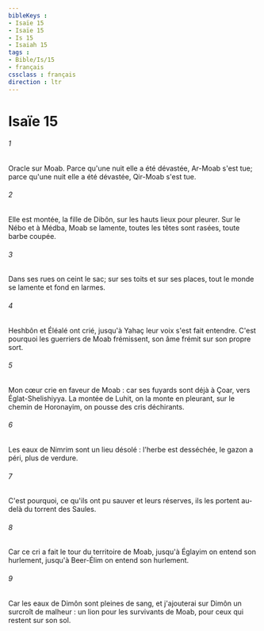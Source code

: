 ```yaml
---
bibleKeys : 
- Isaïe 15
- Isaïe 15
- Is 15
- Isaiah 15
tags : 
- Bible/Is/15
- français
cssclass : français
direction : ltr
---
```


# Isaïe 15

###### 1
Oracle sur Moab. Parce qu'une nuit elle a été dévastée, Ar-Moab s'est tue; parce qu'une nuit elle a été dévastée, Qir-Moab s'est tue. 
###### 2
Elle est montée, la fille de Dibôn, sur les hauts lieux pour pleurer. Sur le Nébo et à Médba, Moab se lamente, toutes les têtes sont rasées, toute barbe coupée. 
###### 3
Dans ses rues on ceint le sac; sur ses toits et sur ses places, tout le monde se lamente et fond en larmes. 
###### 4
Heshbôn et Éléalé ont crié, jusqu'à Yahaç leur voix s'est fait entendre. C'est pourquoi les guerriers de Moab frémissent, son âme frémit sur son propre sort. 
###### 5
Mon cœur crie en faveur de Moab : car ses fuyards sont déjà à Çoar, vers Églat-Shelishiyya. La montée de Luhit, on la monte en pleurant, sur le chemin de Horonayim, on pousse des cris déchirants. 
###### 6
Les eaux de Nimrim sont un lieu désolé : l'herbe est desséchée, le gazon a péri, plus de verdure. 
###### 7
C'est pourquoi, ce qu'ils ont pu sauver et leurs réserves, ils les portent au-delà du torrent des Saules. 
###### 8
Car ce cri a fait le tour du territoire de Moab, jusqu'à Églayim on entend son hurlement, jusqu'à Beer-Élim on entend son hurlement. 
###### 9
Car les eaux de Dimôn sont pleines de sang, et j'ajouterai sur Dimôn un surcroît de malheur : un lion pour les survivants de Moab, pour ceux qui restent sur son sol. 
